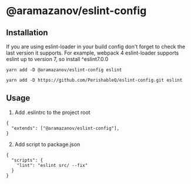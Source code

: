 # @aramazanov/eslint-config

## Installation

If you are using eslint-loader in your build config don't forget to check the last version
it supports. For example, webpack 4 eslint-loader supports eslint up to version 7, so install
^eslint7.0.0

``
yarn add -D @aramazanov/eslint-config eslint
``

``
yarn add -D https://github.com/PerishableQ/eslint-config.git eslint
``

## Usage

1. Add .eslintrc to the project root

  ```
  {
    "extends": ["@aramazanov/eslint-config"],
  }
  ```

2. Add script to package.json

  ```
  {
    "scripts": {
      "lint": "eslint src/ --fix"
    }
  }
  ```
